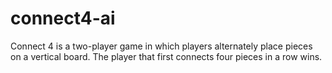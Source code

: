 # connect4-ai
Connect 4 is a two-player game in which players alternately place pieces on a vertical board. The player that first connects four pieces in a row wins.
